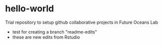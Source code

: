 # hello-world
Trial repository to setup github collaborative projects in Future Oceans Lab
- test for creating a branch "readme-edits"
- these are new edits from Rstudio
